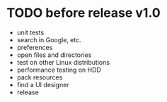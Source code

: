 # TODO before release v1.0

* unit tests
* search in Google, etc.
* preferences
* open files and directories
* test on other Linux distributions
* performance testing on HDD
* pack resources
* find a UI designer
* release
